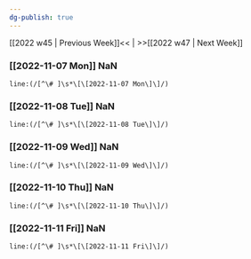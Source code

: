 ```yaml
---
dg-publish: true
---
```

[[2022 w45 | Previous Week]]<< | >>[[2022 w47 | Next Week]]
### [[2022-11-07 Mon]] NaN
```query
line:(/[^\# ]\s*\[\[2022-11-07 Mon\]\]/)
```
### [[2022-11-08 Tue]] NaN
```query
line:(/[^\# ]\s*\[\[2022-11-08 Tue\]\]/)
```
### [[2022-11-09 Wed]] NaN
```query
line:(/[^\# ]\s*\[\[2022-11-09 Wed\]\]/)
```
### [[2022-11-10 Thu]] NaN
```query
line:(/[^\# ]\s*\[\[2022-11-10 Thu\]\]/)
```
### [[2022-11-11 Fri]] NaN
```query
line:(/[^\# ]\s*\[\[2022-11-11 Fri\]\]/)
```